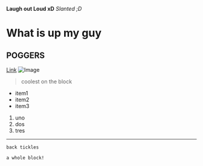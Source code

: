 **Laugh out Loud xD** 
*Slanted ;D*
# What is up my guy 
## POGGERS
[Link](https://sites.google.com/eng.ucsd.edu/cse-15l-spring-2022/schedule?authuser=0)
![Image](https://pas-wordpress-media.s3.us-east-1.amazonaws.com/wp-content/uploads/2013/03/website1.jpg)
> coolest on the block
* item1
* item2
* item3

1. uno
2. dos
3. tres

--- 

`back tickles`

```
a whole block!
```

